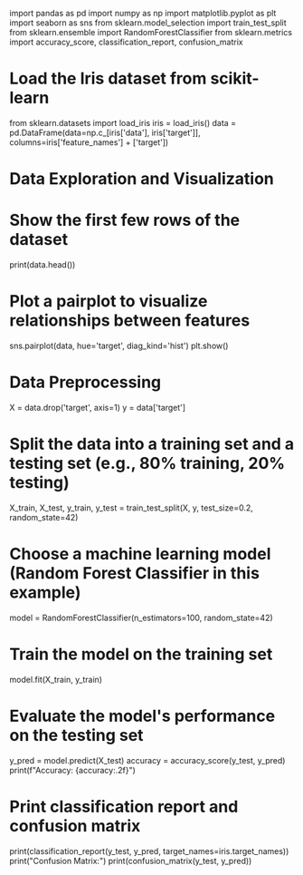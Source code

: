 import pandas as pd
import numpy as np
import matplotlib.pyplot as plt
import seaborn as sns
from sklearn.model_selection import train_test_split
from sklearn.ensemble import RandomForestClassifier
from sklearn.metrics import accuracy_score, classification_report, confusion_matrix

# Load the Iris dataset from scikit-learn
from sklearn.datasets import load_iris
iris = load_iris()
data = pd.DataFrame(data=np.c_[iris['data'], iris['target']], columns=iris['feature_names'] + ['target'])

# Data Exploration and Visualization
# Show the first few rows of the dataset
print(data.head())

# Plot a pairplot to visualize relationships between features
sns.pairplot(data, hue='target', diag_kind='hist')
plt.show()

# Data Preprocessing
X = data.drop('target', axis=1)
y = data['target']

# Split the data into a training set and a testing set (e.g., 80% training, 20% testing)
X_train, X_test, y_train, y_test = train_test_split(X, y, test_size=0.2, random_state=42)

# Choose a machine learning model (Random Forest Classifier in this example)
model = RandomForestClassifier(n_estimators=100, random_state=42)

# Train the model on the training set
model.fit(X_train, y_train)

# Evaluate the model's performance on the testing set
y_pred = model.predict(X_test)
accuracy = accuracy_score(y_test, y_pred)
print(f"Accuracy: {accuracy:.2f}")

# Print classification report and confusion matrix
print(classification_report(y_test, y_pred, target_names=iris.target_names))
print("Confusion Matrix:")
print(confusion_matrix(y_test, y_pred))
